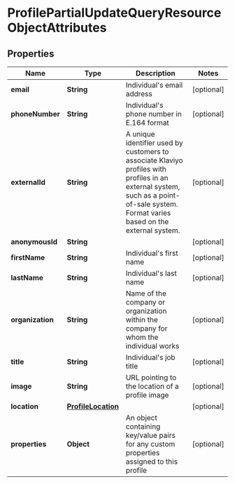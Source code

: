 # ProfilePartialUpdateQueryResourceObjectAttributes

## Properties
Name | Type | Description | Notes
------------ | ------------- | ------------- | -------------
**email** | **String** | Individual&#x27;s email address |  [optional]
**phoneNumber** | **String** | Individual&#x27;s phone number in E.164 format |  [optional]
**externalId** | **String** | A unique identifier used by customers to associate Klaviyo profiles with profiles in an external system, such as a point-of-sale system. Format varies based on the external system. |  [optional]
**anonymousId** | **String** |  |  [optional]
**firstName** | **String** | Individual&#x27;s first name |  [optional]
**lastName** | **String** | Individual&#x27;s last name |  [optional]
**organization** | **String** | Name of the company or organization within the company for whom the individual works |  [optional]
**title** | **String** | Individual&#x27;s job title |  [optional]
**image** | **String** | URL pointing to the location of a profile image |  [optional]
**location** | [**ProfileLocation**](ProfileLocation.md) |  |  [optional]
**properties** | **Object** | An object containing key/value pairs for any custom properties assigned to this profile |  [optional]
